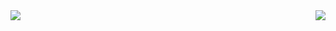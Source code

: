 
<img align="right" src="https://visitor-badge.laobi.icu/badge?page_id=haritharao95.haritharao95" />
<img align="center" src="https://as2.ftcdn.net/v2/jpg/05/81/37/39/1000_F_581373925_TBFFS8NNemlHRbn5aBVcOHi0k5prIUpM.jpg"/>

<!--
**haritharao95/haritharao95** is a ✨ _special_ ✨ repository because its `README.md` (this file) appears on your GitHub profile.

Here are some ideas to get you started:

- 🔭 I’m currently working on ...
- 🌱 I’m currently learning ...
- 👯 I’m looking to collaborate on ...
- 🤔 I’m looking for help with ...
- 💬 Ask me about ...
- 📫 How to reach me: ...
- 😄 Pronouns: ...
- ⚡ Fun fact: ...
-->
